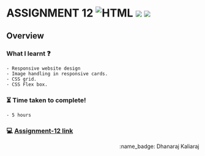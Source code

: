 # ASSIGNMENT 12 ![HTML](https://img.shields.io/badge/-HTML-orange) ![](https://img.shields.io/badge/-CSS-red) ![](https://img.shields.io/badge/-Responsive-brightgreen)
## Overview
### What I learnt :question:
    - Responsive website design
    - Image handling in responsive cards.
    - CSS grid.
    - CSS Flex box.
### :hourglass_flowing_sand: Time taken to complete!
    - 5 hours
### :computer: [Assignment-12 link](https://dhanaraj-assignment12.netlify.app)
 
<div align="right">:name_badge: Dhanaraj Kaliaraj</div>
